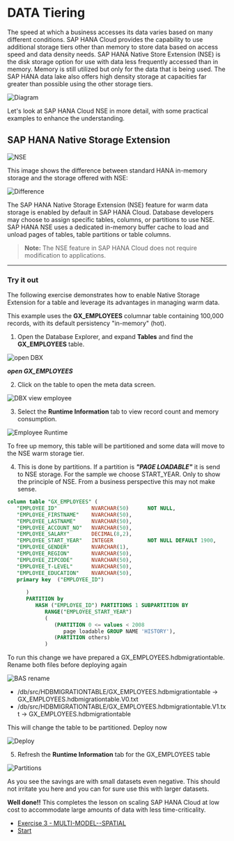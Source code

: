 # DATA Tiering

The speed at which a business accesses its data varies based on many different conditions. SAP HANA Cloud provides the capability to use additional storage tiers other than memory to store data based on access speed and data density needs. SAP HANA Native Store Extension (NSE) is the disk storage option for use with data less frequently accessed than in memory. Memory is still utilized but only for the data that is being used. The SAP HANA data lake also offers high density storage at capacities far greater than possible using the other storage tiers.

![Diagram](./Images/image01new2.png)

Let's look at SAP HANA Cloud NSE in more detail, with some practical examples to enhance the understanding.

## SAP HANA Native Storage Extension

![NSE](./Images/image_nse.png)

This image shows the difference between standard HANA in-memory storage and the storage offered with NSE:

![Difference](./Images/image02.png)

The SAP HANA Native Storage Extension (NSE) feature for warm data storage is enabled by default in SAP HANA Cloud. Database developers may choose to assign specific tables, columns, or partitions to use NSE. SAP HANA NSE uses a dedicated in-memory buffer cache to load and unload pages of tables, table partitions or table columns.

>**Note:** The NSE feature in SAP HANA Cloud does not require modification to applications.

------

### Try it out

The following exercise demonstrates how to enable Native Storage Extension for a table and leverage its advantages in managing warm data.

This example uses the **GX_EMPLOYEES** columnar table containing 100,000 records, with its default persistency "in-memory" (hot).

1. Open the Database Explorer, and expand **Tables** and find the **GX_EMPLOYEES** table.

![open DBX](./Images/openDBX.png)

***open GX_EMPLOYEES***

2. Click on the table to open the meta data screen.

![DBX view employee](./Images/100_view_employee.png)

3. Select the **Runtime Information** tab to view record count and memory consumption.

![Employee Runtime](./Images/110_view_employee_runtime.png)

To free up memory, this table will be partitioned and some data will move to the NSE warm storage tier.


4. This is done by partitions. If a partition is ***"PAGE LOADABLE"*** it is send to NSE storage. For the sample we choose START_YEAR. Only to show the principle of NSE. From a business perspective this may not make sense.

```sql
column table "GX_EMPLOYEES" (
   "EMPLOYEE_ID"           NVARCHAR(50)      NOT NULL,
   "EMPLOYEE_FIRSTNAME"    NVARCHAR(50),
   "EMPLOYEE_LASTNAME"     NVARCHAR(50),
   "EMPLOYEE_ACCOUNT_NO"   NVARCHAR(50),
   "EMPLOYEE_SALARY"       DECIMAL(8,2),
   "EMPLOYEE_START_YEAR"   INTEGER           NOT NULL DEFAULT 1900,
   "EMPLOYEE_GENDER"       NVARCHAR(1),
   "EMPLOYEE_REGION"       NVARCHAR(50),
   "EMPLOYEE_ZIPCODE"      NVARCHAR(50),
   "EMPLOYEE_T-LEVEL"      NVARCHAR(50),
   "EMPLOYEE_EDUCATION"    NVARCHAR(50),
   primary key  ("EMPLOYEE_ID")
   
      ) 
      PARTITION by 
         HASH ("EMPLOYEE_ID") PARTITIONS 1 SUBPARTITION BY
            RANGE("EMPLOYEE_START_YEAR")
            (
               (PARTITION 0 <= values < 2008 
                  page loadable GROUP NAME 'HISTORY'),
               (PARTITION others)
            )

```

To run this change we have prepared a GX_EMPLOYEES.hdbmigrationtable.
Rename both files before deploying again

![BAS rename](./Images/120_employees_rename.png)

- /db/src/HDBMIGRATIONTABLE/GX_EMPLOYEES.hdbmigrationtable -> GX_EMPLOYEES.hdbmigrationtable.V0.txt
- /db/src/HDBMIGRATIONTABLE/GX_EMPLOYEES.hdbmigrationtable.V1.txt -> GX_EMPLOYEES.hdbmigrationtable

This will change the table to be partitioned. 
Deploy now

![Deploy](./Images/130_project_deploy.png)

5. Refresh the **Runtime Information** tab for the GX_EMPLOYEES table

![Partitions](./Images/140_employee_partition.png)

As you see the savings are with small datasets even negative. This should not irritate you here and you can for sure use this with larger datasets.

**Well done!!** This completes the lesson on scaling SAP HANA Cloud at low cost to accommodate large amounts of data with less time-criticality.
- [Exercise 3 - MULTI-MODEL--SPATIAL](../9_3_HC_Spatial/6_DBX_Spatial.md)
- [Start](../../README.md)